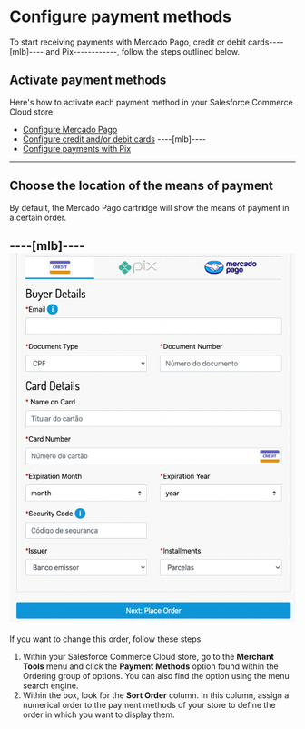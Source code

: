 # Configure payment methods

To start receiving payments with Mercado Pago, credit or debit cards----[mlb]---- and Pix------------, follow the steps outlined below.

## Activate payment methods

Here's how to activate each payment method in your Salesforce Commerce Cloud store:

* [Configure Mercado Pago](/developers/en/docs/salesforce-commerce-cloud/integration-configuration/payments-configuration/mercadopago)
* [Configure credit and/or debit cards](/developers/en/docs/salesforce-commerce-cloud/integration-configuration/payments-configuration/credit-debit)
----[mlb]----
* [Configure payments with Pix](/developers/en/docs/salesforce-commerce-cloud/integration-configuration/payments-configuration/pix)
------------

## Choose the location of the means of payment

By default, the Mercado Pago cartridge will show the means of payment in a certain order.

----[mlb]----
![payment_methods_v2](/images/salesforce/payment_methods_v2.png)
------------

If you want to change this order, follow these steps.

1. Within your Salesforce Commerce Cloud store, go to the **Merchant Tools** menu and click the **Payment Methods** option found within the Ordering group of options. You can also find the option using the menu search engine.
2. Within the box, look for the **Sort Order** column. In this column, assign a numerical order to the payment methods of your store to define the order in which you want to display them.
